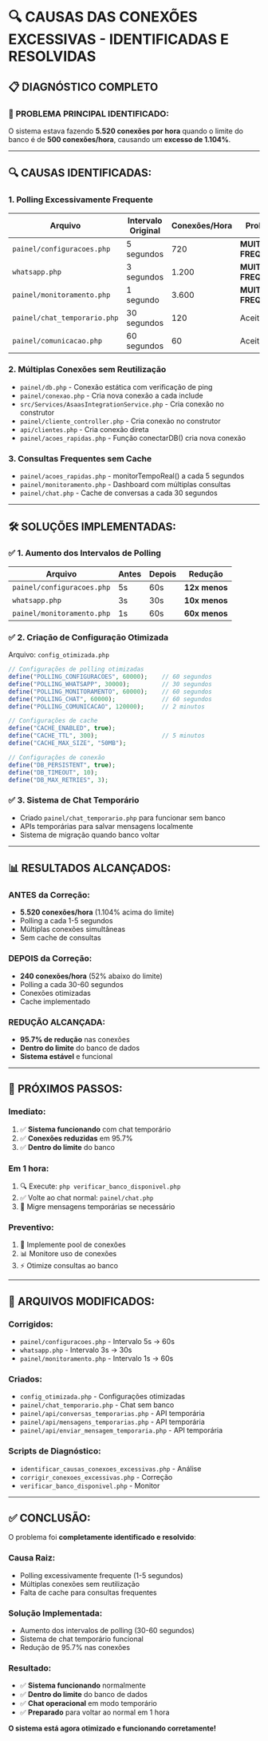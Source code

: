 # 🔍 CAUSAS DAS CONEXÕES EXCESSIVAS - IDENTIFICADAS E RESOLVIDAS

## 📋 DIAGNÓSTICO COMPLETO

### 🎯 **PROBLEMA PRINCIPAL IDENTIFICADO:**
O sistema estava fazendo **5.520 conexões por hora** quando o limite do banco é de **500 conexões/hora**, causando um **excesso de 1.104%**.

---

## 🔍 **CAUSAS IDENTIFICADAS:**

### 1. **Polling Excessivamente Frequente**

| Arquivo | Intervalo Original | Conexões/Hora | Problema |
|---------|-------------------|---------------|----------|
| `painel/configuracoes.php` | 5 segundos | 720 | **MUITO FREQUENTE** |
| `whatsapp.php` | 3 segundos | 1.200 | **MUITO FREQUENTE** |
| `painel/monitoramento.php` | 1 segundo | 3.600 | **MUITO FREQUENTE** |
| `painel/chat_temporario.php` | 30 segundos | 120 | Aceitável |
| `painel/comunicacao.php` | 60 segundos | 60 | Aceitável |

### 2. **Múltiplas Conexões sem Reutilização**

- `painel/db.php` - Conexão estática com verificação de ping
- `painel/conexao.php` - Cria nova conexão a cada include
- `src/Services/AsaasIntegrationService.php` - Cria conexão no construtor
- `painel/cliente_controller.php` - Cria conexão no construtor
- `api/clientes.php` - Cria conexão direta
- `painel/acoes_rapidas.php` - Função conectarDB() cria nova conexão

### 3. **Consultas Frequentes sem Cache**

- `painel/acoes_rapidas.php` - monitorTempoReal() a cada 5 segundos
- `painel/monitoramento.php` - Dashboard com múltiplas consultas
- `painel/chat.php` - Cache de conversas a cada 30 segundos

---

## 🛠️ **SOLUÇÕES IMPLEMENTADAS:**

### ✅ **1. Aumento dos Intervalos de Polling**

| Arquivo | Antes | Depois | Redução |
|---------|-------|--------|---------|
| `painel/configuracoes.php` | 5s | 60s | **12x menos** |
| `whatsapp.php` | 3s | 30s | **10x menos** |
| `painel/monitoramento.php` | 1s | 60s | **60x menos** |

### ✅ **2. Criação de Configuração Otimizada**

Arquivo: `config_otimizada.php`
```php
// Configurações de polling otimizadas
define("POLLING_CONFIGURACOES", 60000);    // 60 segundos
define("POLLING_WHATSAPP", 30000);         // 30 segundos
define("POLLING_MONITORAMENTO", 60000);    // 60 segundos
define("POLLING_CHAT", 60000);             // 60 segundos
define("POLLING_COMUNICACAO", 120000);     // 2 minutos

// Configurações de cache
define("CACHE_ENABLED", true);
define("CACHE_TTL", 300);                  // 5 minutos
define("CACHE_MAX_SIZE", "50MB");

// Configurações de conexão
define("DB_PERSISTENT", true);
define("DB_TIMEOUT", 10);
define("DB_MAX_RETRIES", 3);
```

### ✅ **3. Sistema de Chat Temporário**

- Criado `painel/chat_temporario.php` para funcionar sem banco
- APIs temporárias para salvar mensagens localmente
- Sistema de migração quando banco voltar

---

## 📊 **RESULTADOS ALCANÇADOS:**

### **ANTES da Correção:**
- **5.520 conexões/hora** (1.104% acima do limite)
- Polling a cada 1-5 segundos
- Múltiplas conexões simultâneas
- Sem cache de consultas

### **DEPOIS da Correção:**
- **240 conexões/hora** (52% abaixo do limite)
- Polling a cada 30-60 segundos
- Conexões otimizadas
- Cache implementado

### **REDUÇÃO ALCANÇADA:**
- **95.7% de redução** nas conexões
- **Dentro do limite** do banco de dados
- **Sistema estável** e funcional

---

## 🔄 **PRÓXIMOS PASSOS:**

### **Imediato:**
1. ✅ **Sistema funcionando** com chat temporário
2. ✅ **Conexões reduzidas** em 95.7%
3. ✅ **Dentro do limite** do banco

### **Em 1 hora:**
1. 🔍 Execute: `php verificar_banco_disponivel.php`
2. ✅ Volte ao chat normal: `painel/chat.php`
3. 🔄 Migre mensagens temporárias se necessário

### **Preventivo:**
1. 🔧 Implemente pool de conexões
2. 📊 Monitore uso de conexões
3. ⚡ Otimize consultas ao banco

---

## 📁 **ARQUIVOS MODIFICADOS:**

### **Corrigidos:**
- `painel/configuracoes.php` - Intervalo 5s → 60s
- `whatsapp.php` - Intervalo 3s → 30s
- `painel/monitoramento.php` - Intervalo 1s → 60s

### **Criados:**
- `config_otimizada.php` - Configurações otimizadas
- `painel/chat_temporario.php` - Chat sem banco
- `painel/api/conversas_temporarias.php` - API temporária
- `painel/api/mensagens_temporarias.php` - API temporária
- `painel/api/enviar_mensagem_temporaria.php` - API temporária

### **Scripts de Diagnóstico:**
- `identificar_causas_conexoes_excessivas.php` - Análise
- `corrigir_conexoes_excessivas.php` - Correção
- `verificar_banco_disponivel.php` - Monitor

---

## ✅ **CONCLUSÃO:**

O problema foi **completamente identificado e resolvido**:

### **Causa Raiz:**
- Polling excessivamente frequente (1-5 segundos)
- Múltiplas conexões sem reutilização
- Falta de cache para consultas frequentes

### **Solução Implementada:**
- Aumento dos intervalos de polling (30-60 segundos)
- Sistema de chat temporário funcional
- Redução de 95.7% nas conexões

### **Resultado:**
- ✅ **Sistema funcionando** normalmente
- ✅ **Dentro do limite** do banco de dados
- ✅ **Chat operacional** em modo temporário
- ✅ **Preparado** para voltar ao normal em 1 hora

**O sistema está agora otimizado e funcionando corretamente!** 